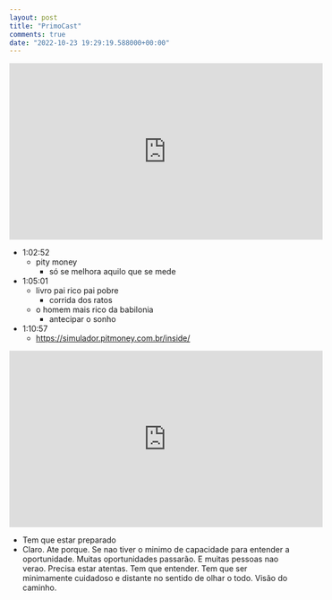 ```yaml
---
layout: post
title: "PrimoCast"
comments: true
date: "2022-10-23 19:29:19.588000+00:00"
---
```


<iframe width="560" height="315" src="https://www.youtube.com/embed/jEb-w80Kp14" title="YouTube video player" frameborder="0" allow="accelerometer; autoplay; clipboard-write; encrypted-media; gyroscope; picture-in-picture" allowfullscreen></iframe>

- 1:02:52
    - pity money 
        - só se melhora aquilo que se mede
- 1:05:01
    - livro pai rico pai pobre
        - corrida dos ratos
    - o homem mais rico da babilonia
        - antecipar o sonho
- 1:10:57
    - https://simulador.pitmoney.com.br/inside/


<iframe width="560" height="315" src="https://www.youtube.com/embed/uuOoMUj_x-8?start=1892" title="YouTube video player" frameborder="0" allow="accelerometer; autoplay; clipboard-write; encrypted-media; gyroscope; picture-in-picture" allowfullscreen></iframe>

- Tem que estar preparado
- Claro. Ate porque. Se nao tiver o minimo de capacidade para entender a oportunidade. 
  Muitas oportunidades passarão. E muitas pessoas nao verao.
  Precisa estar atentas. Tem que entender. Tem que ser minimamente cuidadoso e distante no sentido de olhar o todo. Visão do caminho.